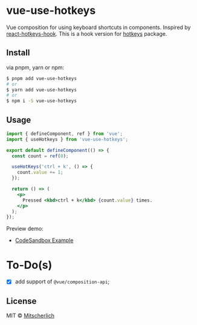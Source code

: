 # vue-use-hotkeys

Vue composition for using keyboard shortcuts in components. Inspired by [react-hotkeys-hook](https://github.com/JohannesKlauss/react-hotkeys-hook).
This is a hook version for [hotkeys](https://github.com/jaywcjlove/hotkeys) package.

## Install

via pnpm, yarn or npm:

```sh
$ pnpm add vue-use-hotkeys
# or
$ yarn add vue-use-hotkeys
# or
$ npm i -S vue-use-hotkeys
```

## Usage

```jsx
import { defineComponent, ref } from 'vue';
import { useHotkeys } from 'vue-use-hotkeys';

export default defineComponent(() => {
  const count = ref(0);

  useHotKeys('ctrl + k', () => {
    count.value += 1;
  });

  return () => (
    <p>
      Pressed <kbd>ctrl + k</kbd> {count.value} times.
    </p>
  );
});
```

Preview demo:

- [CodeSandbox Example](https://codesandbox.io/s/vue-use-hotkeys-demo-6kygbb)

# To-Do(s)

- [x] add support of `@vue/composition-api`;

## License

MIT &copy; [Mitscherlich](https://mitscherlich.me)
